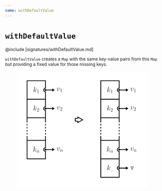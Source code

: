 ```yaml
---
name: withDefaultValue
---
```


# `withDefaultValue`

@include [signatures/withDefaultValue.md]

`withDefaultValue` creates a `Map` with the same key-value pairs from this `Map` but providing a fixed value for those missing keys.

<figure class="diagram">
  <img src="images/withDefaultValue.svg" alt="withDefaultValue function">
  <!-- <figcaption class="diagram-desc"></figcaption> -->
</figure>
